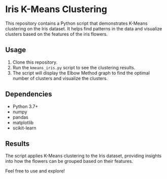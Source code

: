 # Iris K-Means Clustering

This repository contains a Python script that demonstrates K-Means clustering on the Iris dataset. It helps find patterns in the data and visualize clusters based on the features of the iris flowers.

## Usage

1. Clone this repository.
2. Run the `kmeans_iris.py` script to see the clustering results.
3. The script will display the Elbow Method graph to find the optimal number of clusters and visualize the clusters.

## Dependencies

- Python 3.7+
- numpy
- pandas
- matplotlib
- scikit-learn

## Results

The script applies K-Means clustering to the Iris dataset, providing insights into how the flowers can be grouped based on their features.

Feel free to use and explore!
